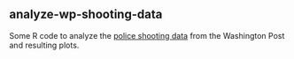 analyze-wp-shooting-data
------------------------

Some R code to analyze the
[police shooting data](https://github.com/washingtonpost/data-police-shootings)
from the Washington Post and resulting plots.

